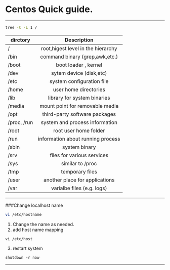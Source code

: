 # Centos Quick guide.
**************
```bash
tree -C -L 1 /
```

| dirctory        | Description  |
| ------------- |:-------------:| 
 /    | root,higest level in the hierarchy 
 /bin     | command binary (grep,awk,etc.)
/boot | boot loader , kernel
/dev | sytem device (disk,etc)
/etc | system configuration file
/home | user home directories
/lib | library for system binaries
/media | mount point for removable media
/opt | third-party software packages
/proc, /run | system and process information
/root | root user home folder
/run | information about running process
/sbin | system binary
/srv | files for various services
/sys | similar to /proc
/tmp | temporary files
/user | another place for applications
/var | varialbe files (e.g. logs)

--------------

###Change localhost name
```bash
vi /etc/hostname
```
1. Change the name as needed.
2. add host name mapping
```
vi /etc/host
```
3. restart system
```
shutdown -r now
```


-----------------
